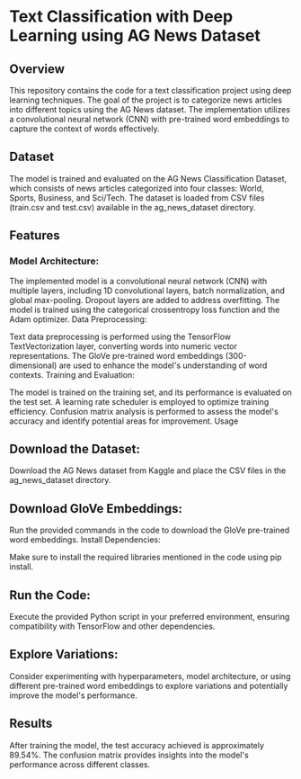 # Text Classification with Deep Learning using AG News Dataset
## Overview

This repository contains the code for a text classification project using deep learning techniques. The goal of the project is to categorize news articles into different topics using the AG News dataset. The implementation utilizes a convolutional neural network (CNN) with pre-trained word embeddings to capture the context of words effectively.

## Dataset

The model is trained and evaluated on the AG News Classification Dataset, which consists of news articles categorized into four classes: World, Sports, Business, and Sci/Tech. The dataset is loaded from CSV files (train.csv and test.csv) available in the ag_news_dataset directory.

## Features
### Model Architecture:

The implemented model is a convolutional neural network (CNN) with multiple layers, including 1D convolutional layers, batch normalization, and global max-pooling.
Dropout layers are added to address overfitting.
The model is trained using the categorical crossentropy loss function and the Adam optimizer.
Data Preprocessing:

Text data preprocessing is performed using the TensorFlow TextVectorization layer, converting words into numeric vector representations.
The GloVe pre-trained word embeddings (300-dimensional) are used to enhance the model's understanding of word contexts.
Training and Evaluation:

The model is trained on the training set, and its performance is evaluated on the test set.
A learning rate scheduler is employed to optimize training efficiency.
Confusion matrix analysis is performed to assess the model's accuracy and identify potential areas for improvement.
Usage
## Download the Dataset:

Download the AG News dataset from Kaggle and place the CSV files in the ag_news_dataset directory.
## Download GloVe Embeddings:

Run the provided commands in the code to download the GloVe pre-trained word embeddings.
Install Dependencies:

Make sure to install the required libraries mentioned in the code using pip install.
## Run the Code:

Execute the provided Python script in your preferred environment, ensuring compatibility with TensorFlow and other dependencies.
## Explore Variations:

Consider experimenting with hyperparameters, model architecture, or using different pre-trained word embeddings to explore variations and potentially improve the model's performance.
## Results
After training the model, the test accuracy achieved is approximately 89.54%. The confusion matrix provides insights into the model's performance across different classes.

